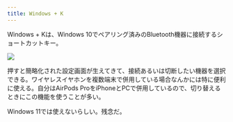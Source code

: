 ```yaml
---
title: Windows + K
---
```

Windows + Kは、Windows 10でペアリング済みのBluetooth機器に接続するショートカットキー。

![](https://lh3.googleusercontent.com/T0q7O6glvJMCICf8I0k5b-sIhUsqhqGdOjtZ2u9vlZt4XDNO8siOvUhJrgUAPBdlCyE0zo8Ta7EbjUO4nRdv8MTo5ELCemp0neNhMl5dW7RCgaqNmJYp-uPvGWPDy6Zk0wapvqMKbBt2uD-dpMrjlLoj7lxIoBH-hZp1qpmGaCmG7OWPYujfMUrX0OVd)

押すと簡略化された設定画面が生えてきて、接続あるいは切断したい機器を選択できる。ワイヤレスイヤホンを複数端末で併用している場合なんかには特に便利に使える。自分はAirPods ProをiPhoneとPCで併用しているので、切り替えるときにこの機能を使うことが多い。

Windows 11では使えないらしい。残念だ。
